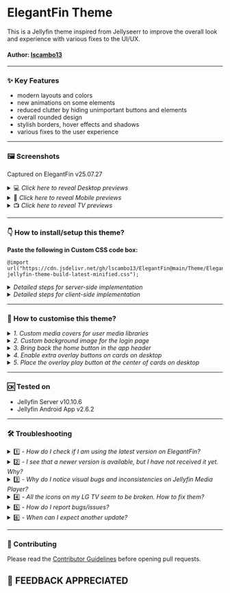# ElegantFin Theme
This is a Jellyfin theme inspired from Jellyseerr to improve the overall look and experience with various fixes to the UI/UX.


#### **Author:** [lscambo13](https://github.com/lscambo13)

<hr>

### ✨ Key Features  
- modern layouts and colors
- new animations on some elements
- reduced clutter by hiding unimportant buttons and elements
- overall rounded design
- stylish borders, hover effects and shadows
- various fixes to the user experience

<hr>

### 🖼️ Screenshots 
Captured on ElegantFin v25.07.27

<details>
  <summary> 💻 <i>Click here to reveal Desktop previews</i></summary>

| Title              | Desktop                                                                                                                                                         |
| ------------------ | --------------------------------------------------------------------------------------------------------------------------------------------------------------- |
| Homepage           | ![Desktop](https://github.com/lscambo13/ElegantFin-Next/blob/version-next/Previews/preview-v25.07.27/optimized/desktop/1.%20Homepage.webp?raw=true)             |
| Movies Library     | ![Desktop](https://github.com/lscambo13/ElegantFin-Next/blob/version-next/Previews/preview-v25.07.27/optimized/desktop/2.%20Movies%20Library.webp?raw=true)     |
| Sidebar            | ![Desktop](https://github.com/lscambo13/ElegantFin-Next/blob/version-next/Previews/preview-v25.07.27/optimized/desktop/3.%20Sidebar.webp?raw=true)              |
| Movie Page         | ![Desktop](https://github.com/lscambo13/ElegantFin-Next/blob/version-next/Previews/preview-v25.07.27/optimized/desktop/4.%20Movie%20Page.webp?raw=true)         |
| Extra Dialog       | ![Desktop](https://github.com/lscambo13/ElegantFin-Next/blob/version-next/Previews/preview-v25.07.27/optimized/desktop/5.%20Extra%20Dialog.webp?raw=true)       |
| Settings Page      | ![Desktop](https://github.com/lscambo13/ElegantFin-Next/blob/version-next/Previews/preview-v25.07.27/optimized/desktop/6.%20Settings%20Page.webp?raw=true)      |
| Metadata Menu      | ![Desktop](https://github.com/lscambo13/ElegantFin-Next/blob/version-next/Previews/preview-v25.07.27/optimized/desktop/7.%20Metadata%20Menu.webp?raw=true)      |
| Dashboard Settings | ![Desktop](https://github.com/lscambo13/ElegantFin-Next/blob/version-next/Previews/preview-v25.07.27/optimized/desktop/8.%20Dashboard%20Settings.webp?raw=true) |
| Web Player         | ![Desktop](https://github.com/lscambo13/ElegantFin-Next/blob/version-next/Previews/preview-v25.07.27/optimized/desktop/9.%20Web%20Player.webp?raw=true)         |
| TV Show Page       | ![Desktop](https://github.com/lscambo13/ElegantFin-Next/blob/version-next/Previews/preview-v25.07.27/optimized/desktop/11.%20TV%20Show%20Page.webp?raw=true)    |
| Movie Details      | ![Desktop](https://github.com/lscambo13/ElegantFin-Next/blob/version-next/Previews/preview-v25.07.27/optimized/desktop/12.%20Movie%20Details.webp?raw=true)     |
| Book Page          | ![Desktop](https://github.com/lscambo13/ElegantFin-Next/blob/version-next/Previews/preview-v25.07.27/optimized/desktop/13.%20Book%20Page.webp?raw=true)         |
| Artist Page        | ![Desktop](https://github.com/lscambo13/ElegantFin-Next/blob/version-next/Previews/preview-v25.07.27/optimized/desktop/14.%20Artist%20Page.webp?raw=true)       |
| Music Player       | ![Desktop](https://github.com/lscambo13/ElegantFin-Next/blob/version-next/Previews/preview-v25.07.27/optimized/desktop/15.%20Music%20Player.webp?raw=true)      |
| TV Show Seasons    | ![Desktop](https://github.com/lscambo13/ElegantFin-Next/blob/version-next/Previews/preview-v25.07.27/optimized/desktop/16.%20TV%20Show%20Seasons.webp?raw=true) |
| Cast Page          | ![Desktop](https://github.com/lscambo13/ElegantFin-Next/blob/version-next/Previews/preview-v25.07.27/optimized/desktop/17.%20Cast%20Page.webp?raw=true)         |
| TV Episode Page    | ![Desktop](https://github.com/lscambo13/ElegantFin-Next/blob/version-next/Previews/preview-v25.07.27/optimized/desktop/18.%20TV%20Episode%20Page.webp?raw=true) |
| Live TV Page       | ![Desktop](https://github.com/lscambo13/ElegantFin-Next/blob/version-next/Previews/preview-v25.07.27/optimized/desktop/19.%20Live%20TV%20Page.webp?raw=true)    |
| Live TV Guide      | ![Desktop](https://github.com/lscambo13/ElegantFin-Next/blob/version-next/Previews/preview-v25.07.27/optimized/desktop/20.%20Live%20TV%20Guide.webp?raw=true)   |
| Login Page         | ![Desktop](https://github.com/lscambo13/ElegantFin-Next/blob/version-next/Previews/preview-v25.07.27/optimized/desktop/21.%20Login%20Page.webp?raw=true)        |

</details>

<details>
  <summary> 📱 <i>Click here to reveal Mobile previews</i></summary>

|                                                                                                                                                              |                                                                                                                                                              |
| ------------------------------------------------------------------------------------------------------------------------------------------------------------ | ------------------------------------------------------------------------------------------------------------------------------------------------------------ |
| ![Mobile](https://github.com/lscambo13/ElegantFin-Next/blob/version-next/Previews/preview-v25.07.27/optimized/mobile/1.%20Homepage.webp?raw=true)           | ![Mobile](https://github.com/lscambo13/ElegantFin-Next/blob/version-next/Previews/preview-v25.07.27/optimized/mobile/2.%20Movies%20Library.webp?raw=true)   |
| ![Mobile](https://github.com/lscambo13/ElegantFin-Next/blob/version-next/Previews/preview-v25.07.27/optimized/mobile/4.%20Movie%20Page.webp?raw=true)       | ![Mobile](https://github.com/lscambo13/ElegantFin-Next/blob/version-next/Previews/preview-v25.07.27/optimized/mobile/5.%20Extra%20Dialog.webp?raw=true)     |
| ![Mobile](https://github.com/lscambo13/ElegantFin-Next/blob/version-next/Previews/preview-v25.07.27/optimized/mobile/6.%20Settings%20Page.webp?raw=true)    | ![Mobile](https://github.com/lscambo13/ElegantFin-Next/blob/version-next/Previews/preview-v25.07.27/optimized/mobile/7.%20Metadata%20Menu.webp?raw=true)    |
| ![Mobile](https://github.com/lscambo13/ElegantFin-Next/blob/version-next/Previews/preview-v25.07.27/optimized/mobile/8.%20Dashboard%20Settings.webp?raw=true) | ![Mobile](https://github.com/lscambo13/ElegantFin-Next/blob/version-next/Previews/preview-v25.07.27/optimized/mobile/11.%20TV%20Show%20Page.webp?raw=true)  |
| ![Mobile](https://github.com/lscambo13/ElegantFin-Next/blob/version-next/Previews/preview-v25.07.27/optimized/mobile/12.%20Movie%20Details.webp?raw=true)   | ![Mobile](https://github.com/lscambo13/ElegantFin-Next/blob/version-next/Previews/preview-v25.07.27/optimized/mobile/13.%20Book%20Page.webp?raw=true)       |
| ![Mobile](https://github.com/lscambo13/ElegantFin-Next/blob/version-next/Previews/preview-v25.07.27/optimized/mobile/14.%20Artist%20Page.webp?raw=true)     | ![Mobile](https://github.com/lscambo13/ElegantFin-Next/blob/version-next/Previews/preview-v25.07.27/optimized/mobile/15.%20Music%20Player.webp?raw=true)    |
| ![Mobile](https://github.com/lscambo13/ElegantFin-Next/blob/version-next/Previews/preview-v25.07.27/optimized/mobile/16.%20TV%20Show%20Seasons.webp?raw=true) | ![Mobile](https://github.com/lscambo13/ElegantFin-Next/blob/version-next/Previews/preview-v25.07.27/optimized/mobile/17.%20Cast%20Page.webp?raw=true)       |
| ![Mobile](https://github.com/lscambo13/ElegantFin-Next/blob/version-next/Previews/preview-v25.07.27/optimized/mobile/18.%20TV%20Episode%20Page.webp?raw=true) | ![Mobile](https://github.com/lscambo13/ElegantFin-Next/blob/version-next/Previews/preview-v25.07.27/optimized/mobile/21.%20Login%20Page.webp?raw=true)      |

</details>

<details>
  <summary> 📺 <i>Click here to reveal TV previews</i></summary>

| Title               | TV                                                                                                                                                    |
| ------------------  | ----------------------------------------------------------------------------------------------------------------------------------------------------- |
| Homepage            | ![TV](https://github.com/lscambo13/ElegantFin-Next/blob/version-next/Previews/preview-v25.07.27/optimized/tv/1.%20Homepage.webp?raw=true)             |
| Movies Library      | ![TV](https://github.com/lscambo13/ElegantFin-Next/blob/version-next/Previews/preview-v25.07.27/optimized/tv/2.%20Movies%20Library.webp?raw=true)     |
| Sidebar             | ![TV](https://github.com/lscambo13/ElegantFin-Next/blob/version-next/Previews/preview-v25.07.27/optimized/tv/3.%20Sidebar.webp?raw=true)              |
| Movie Page          | ![TV](https://github.com/lscambo13/ElegantFin-Next/blob/version-next/Previews/preview-v25.07.27/optimized/tv/4.%20Movie%20Page.webp?raw=true)         |
| Extra Dialog        | ![TV](https://github.com/lscambo13/ElegantFin-Next/blob/version-next/Previews/preview-v25.07.27/optimized/tv/5.%20Extra%20Dialog.webp?raw=true)       |
| Settings Page       | ![TV](https://github.com/lscambo13/ElegantFin-Next/blob/version-next/Previews/preview-v25.07.27/optimized/tv/6.%20Settings%20Page.webp?raw=true)      |
| Metadata Menu       | ![TV](https://github.com/lscambo13/ElegantFin-Next/blob/version-next/Previews/preview-v25.07.27/optimized/tv/7.%20Metadata%20Menu.webp?raw=true)      |
| Dashboard Settings  | ![TV](https://github.com/lscambo13/ElegantFin-Next/blob/version-next/Previews/preview-v25.07.27/optimized/tv/8.%20Dashboard%20Settings.webp?raw=true) |
| Web Player          | ![TV](https://github.com/lscambo13/ElegantFin-Next/blob/version-next/Previews/preview-v25.07.27/optimized/tv/9.%20Web%20Player.webp?raw=true)         |
| TV Show Page        | ![TV](https://github.com/lscambo13/ElegantFin-Next/blob/version-next/Previews/preview-v25.07.27/optimized/tv/11.%20TV%20Show%20Page.webp?raw=true)    |
| Movie Details       | ![TV](https://github.com/lscambo13/ElegantFin-Next/blob/version-next/Previews/preview-v25.07.27/optimized/tv/12.%20Movie%20Details.webp?raw=true)     |
| Book Page           | ![TV](https://github.com/lscambo13/ElegantFin-Next/blob/version-next/Previews/preview-v25.07.27/optimized/tv/13.%20Book%20Page.webp?raw=true)         |
| Artist Page         | ![TV](https://github.com/lscambo13/ElegantFin-Next/blob/version-next/Previews/preview-v25.07.27/optimized/tv/14.%20Artist%20Page.webp?raw=true)       |
| Music Player        | ![TV](https://github.com/lscambo13/ElegantFin-Next/blob/version-next/Previews/preview-v25.07.27/optimized/tv/15.%20Music%20Player.webp?raw=true)      |
| TV Show Seasons     | ![TV](https://github.com/lscambo13/ElegantFin-Next/blob/version-next/Previews/preview-v25.07.27/optimized/tv/16.%20TV%20Show%20Seasons.webp?raw=true) |
| Cast Page           | ![TV](https://github.com/lscambo13/ElegantFin-Next/blob/version-next/Previews/preview-v25.07.27/optimized/tv/17.%20Cast%20Page.webp?raw=true)         |
| TV Episode Page     | ![TV](https://github.com/lscambo13/ElegantFin-Next/blob/version-next/Previews/preview-v25.07.27/optimized/tv/18.%20TV%20Episode%20Page.webp?raw=true) |
| Live TV Page        | ![TV](https://github.com/lscambo13/ElegantFin-Next/blob/version-next/Previews/preview-v25.07.27/optimized/tv/19.%20Live%20TV%20Page.webp?raw=true)    |
| Live TV Guide       | ![TV](https://github.com/lscambo13/ElegantFin-Next/blob/version-next/Previews/preview-v25.07.27/optimized/tv/20.%20Live%20TV%20Guide.webp?raw=true)   |
| Login Page          | ![TV](https://github.com/lscambo13/ElegantFin-Next/blob/version-next/Previews/preview-v25.07.27/optimized/tv/21.%20Login%20Page.webp?raw=true)        |

</details>


<hr>

### 👇 How to install/setup this theme? 

<b>Paste the following in Custom CSS code box:</b>

	@import url("https://cdn.jsdelivr.net/gh/lscambo13/ElegantFin@main/Theme/ElegantFin-jellyfin-theme-build-latest-minified.css");

<details>
  <summary><i>Detailed steps for server-side implementation</i></summary>

1. Open Dashboard from Administration tab in Settings.
2. Select General tab from the side bar.
3. Scroll down to find Custom CSS code box under Branding section.
4. Paste the custom css in Custom CSS code box.
5. Click save
</details>

<details>
  <summary><i>Detailed steps for client-side implementation</i></summary>

1. Open Display tab in Settings.
2. Scroll down to find Custom CSS code box.
3. Paste the custom css in Custom CSS code box.
4. Click save.
</details>


<hr>

### 🧩 How to customise this theme? 

<details>
  <summary><i>1. Custom media covers for user media libraries</i></summary>

- [Previews](https://github.com/lscambo13/ElegantFin/blob/main/custom-media-covers.md#%EF%B8%8F-presets-modify-these-styles-according-to-your-own-liking)
- Read more about this experimental add-on [here](https://github.com/lscambo13/ElegantFin/blob/main/custom-media-covers.md)

</details>

<details>
  <summary><i>2. Custom background image for the login page</i></summary>

- [Preview](https://user-images.githubusercontent.com/16425113/129554147-6ac7ba51-43e7-4c8e-ba77-e646a3ef6b12.jpg)
- To enable the background wallpaper on the login screen, first tick the 'Enable the splash screen' option in your Jellyfin Dashboard below the Custom CSS Box.
- Second, copy and paste the following code at the end in Custom CSS box but don't save yet.
  ```
  :root{
    --loginPageBgUrl: url("<YOUR-JELLYFIN-SERVER-ADDRESS>/Branding/Splashscreen?format=webp&foregroundLayer=1&quality=33&width=3840&height=2160&blur=2");
  }
  ```
- Third, replace `<YOUR-JELLYFIN-SERVER-ADDRESS>` with your Jellyfin server address, for example, `http://192.168.0.1:8097`.
- Don't forget the correct http or https in your domain.
- You can also modify the parameters, for example blur size or the resolution, according to your liking.
- Once done, save and refresh your apps and webpages.
</details>

<details>
  <summary><i>3. Bring back the home button in the app header</i></summary>

- Read more about steps [here](https://github.com/lscambo13/ElegantFin/issues/51)

</details>

<details>
  <summary><i>4. Enable extra overlay buttons on cards on desktop</i></summary>

- To enable 'Mark Played' and 'Add to Favorites' buttons that show up at the bottom right corner of cards while hovering, copy and paste the following code at the end in Custom CSS box, click save and finally refresh your app/webpage.
  ```
  :root{
    --extraCardButtonsVisibility: block;
  }
  ```
- To hide them again, simply remove this code block or replace `block` with `none`.
</details>

<details>
  <summary><i>5. Place the overlay play button at the center of cards on desktop</i></summary>

- To bring the mini play button to the center of cards, copy and paste the following code at the end in Custom CSS box, click save and finally refresh your app/webpage.
  ```
  :root{
    --overlayPlayButtonPosition: 50%;
  }
  ```
- To undo this change, simply remove this code block or replace `50%` with `2.8em`.
</details>

<hr>

### 🆗 Tested on 
- Jellyfin Server v10.10.6
- Jellyfin Android App v2.6.2

<hr>

### 🛠️ Troubleshooting 
<details>
  <summary>1️⃣ - <i>How do I check if I am using the latest version on ElegantFin?</i></summary>

- To make sure that you are using the latest version of ElegantFin, check the version number at the bottom in the Dashboard screen. 
- It should be something like ElegantFin v25.07.XX
</details>

<details>
  <summary>2️⃣ - <i>I see that a newer version is available, but I have not received it yet. Why?</i></summary>

- If Dashboard footer shows an old version, it means that your app is still using an old cache.
- Once that cache is updated, the new version will be loaded. 
- To get the latest version, you will need to clear cache. There are multiple ways to do it.
- On web version, force a hard refresh of the page using CTRL + F5.
- On apps, try signing out and back in again. OR in case of Jellyfin Media Player on windows, you might need to delete the cache folder. That should definitely pull the latest version.
</details>

<details>
  <summary>3️⃣ - <i>Why do I notice visual bugs and inconsistencies on Jellyfin Media Player?</i></summary>

- As of version 1.12.0, JMP is based on Qt 5.x which uses a very outdated web engine, so it does not support many new CSS features. Once a new version based on Qt 6.x is released, most issues should automatically be resolved. Until then, JMP is unsupported and I recommend using the web app instead.
</details>

<details>
  <summary>4️⃣ - <i>All the icons on my LG TV seem to be broken. How to fix them?</i></summary>

- It seems that modern Material Icons which this theme uses are [not compatible on some WebOS TVs](https://github.com/lscambo13/ElegantFin/issues/39). There is a [huge similar thread](https://www.reddit.com/r/youtubetv/comments/e27go3/chinese_symbols_instead_of_icons_on_lg_tv/) about this.
- This bug can be fixed by using the older icons, so I have implemented the following workaround to bring back older, supported icons.
- Simply add the following code at the end in Custom CSS box and save, then refresh your apps and webpages:
  
  ```
  :root{
    --iconPack: 'Material Icons';
  }
  ```
</details>

<details>
  <summary>5️⃣ - <i>How do I report bugs/issues?</i></summary>

- First check [here](https://github.com/lscambo13/ElegantFin/issues?q=) whether a similar issue has been reported already. If it exists, upvote and comment there to let me know. 
- Alternatively, create a new issue [here](https://github.com/lscambo13/ElegantFin/issues/new/choose).


</details>
<details>
  <summary>6️⃣ - <i>When can I expect another update?</i></summary>

- 🤷
</details>

<hr>

### 📌 Contributing

Please read the [Contributor Guidelines](./CONTRIBUTING.md) before opening pull requests.


## 🙏 FEEDBACK APPRECIATED
